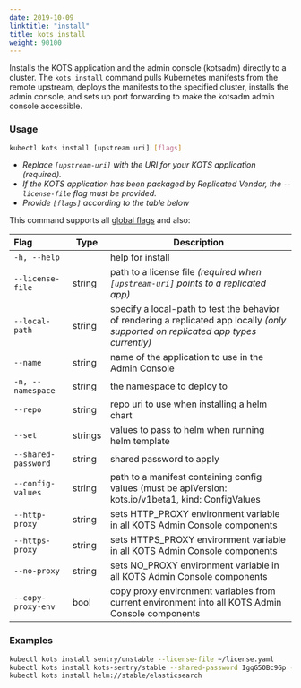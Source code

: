 ```yaml
---
date: 2019-10-09
linktitle: "install"
title: kots install
weight: 90100
---
```


Installs the KOTS application and the admin console (kotsadm) directly to a cluster. The `kots install` command pulls Kubernetes manifests from the remote upstream, deploys the manifests to the specified cluster, installs the admin console, and sets up port forwarding to make the kotsadm admin console accessible.

### Usage
```bash
kubectl kots install [upstream uri] [flags]
```
* _Replace `[upstream-uri]` with the URI for your KOTS application (required)._
* _If the KOTS application has been packaged by Replicated Vendor, the `--license-file` flag must be provided._
* _Provide `[flags]` according to the table below_

This command supports all [global flags](/kots-cli/global-flags/) and also:


| Flag                 | Type | Description |
|:----------------------|------|-------------|
| `-h, --help`         |  |          help for install |
| `--license-file` | string |      path to a license file _(required when `[upstream-uri]` points to a replicated app)_ |
| `--local-path` | string |        specify a local-path to test the behavior of rendering a replicated app locally _(only supported on replicated app types currently)_ |
| `--name` | string |              name of the application to use in the Admin Console |
| `-n, --namespace` | string |         the namespace to deploy to
| `--repo` | string |              repo uri to use when installing a helm chart |
| `--set` | strings |                values to pass to helm when running helm template |
| `--shared-password` | string |   shared password to apply |
| `--config-values` | string |  path to a manifest containing config values (must be apiVersion: kots.io/v1beta1, kind: ConfigValues |
| `--http-proxy` | string | sets HTTP_PROXY environment variable in all KOTS Admin Console components |
| `--https-proxy` | string | sets HTTPS_PROXY environment variable in all KOTS Admin Console components |
| `--no-proxy` | string | sets NO_PROXY environment variable in all KOTS Admin Console components |
| `--copy-proxy-env` | bool | copy proxy environment variables from current environment into all KOTS Admin Console components |

### Examples
```bash
kubectl kots install sentry/unstable --license-file ~/license.yaml
kubectl kots install kots-sentry/stable --shared-password IgqG5OBc9Gp --license-file ~/sentry-license.yaml --namespace sentry-namespace --config-values ~/config-values.yaml
kubectl kots install helm://stable/elasticsearch
```
